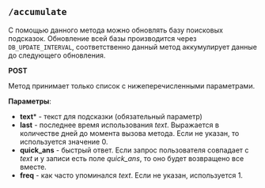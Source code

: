 ## `/accumulate`

С помощью данного метода можно обновлять базу поисковых подсказок. Обновление всей базы производится через `DB_UPDATE_INTERVAL`, соответственно данный метод аккумулирует данные до следующего обновления.

**POST**

Метод принимает только список с нижеперечисленными параметрами.

**Параметры**:
- **text*** - текст для подсказки (обязательный параметр)
- **last** - последнее время использования *text*. Выражается в количестве дней до момента вызова метода. Если не указан, то используется значение 0.
- **quick_ans** - быстрый ответ. Если запрос пользователя совпадает с *text* и у записи есть поле *quick_ans*, то оно будет возвращено все вместе.
- **freq** - как часто упоминался *text*. Если не указан, используется 1.
